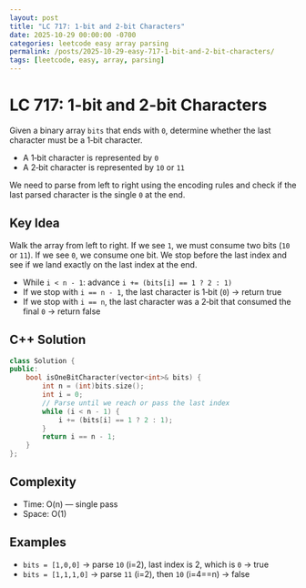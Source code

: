 ```yaml
---
layout: post
title: "LC 717: 1-bit and 2-bit Characters"
date: 2025-10-29 00:00:00 -0700
categories: leetcode easy array parsing
permalink: /posts/2025-10-29-easy-717-1-bit-and-2-bit-characters/
tags: [leetcode, easy, array, parsing]
---
```


# LC 717: 1-bit and 2-bit Characters

Given a binary array `bits` that ends with `0`, determine whether the last character must be a 1‑bit character.

- A 1‑bit character is represented by `0`
- A 2‑bit character is represented by `10` or `11`

We need to parse from left to right using the encoding rules and check if the last parsed character is the single `0` at the end.

## Key Idea

Walk the array from left to right. If we see `1`, we must consume two bits (`10` or `11`). If we see `0`, we consume one bit. We stop before the last index and see if we land exactly on the last index at the end.

- While `i < n - 1`: advance `i += (bits[i] == 1 ? 2 : 1)`
- If we stop with `i == n - 1`, the last character is 1‑bit (`0`) → return true
- If we stop with `i == n`, the last character was a 2‑bit that consumed the final `0` → return false

## C++ Solution

```cpp
class Solution {
public:
    bool isOneBitCharacter(vector<int>& bits) {
        int n = (int)bits.size();
        int i = 0;
        // Parse until we reach or pass the last index
        while (i < n - 1) {
            i += (bits[i] == 1 ? 2 : 1);
        }
        return i == n - 1;
    }
};
```

## Complexity

- Time: O(n) — single pass
- Space: O(1)

## Examples

- `bits = [1,0,0]` → parse `10` (i=2), last index is 2, which is `0` → true
- `bits = [1,1,1,0]` → parse `11` (i=2), then `10` (i=4==n) → false
